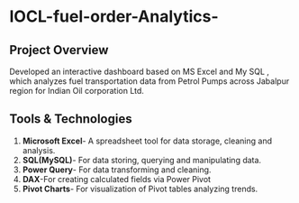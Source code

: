 # IOCL-fuel-order-Analytics-
## Project Overview 
Developed an interactive dashboard based on MS Excel and My SQL , which analyzes fuel transportation data from Petrol Pumps across Jabalpur
region for Indian Oil corporation Ltd. 

## Tools & Technologies 
1. **Microsoft Excel**- A spreadsheet tool for data storage, cleaning and analysis.
2. **SQL(MySQL)**- For data storing, querying and manipulating data.
3. **Power Query**- For data transforming and cleaning.
4. **DAX**-For creating calculated fields via Power Pivot
5. **Pivot Charts**- For visualization of Pivot tables analyzing trends. 
